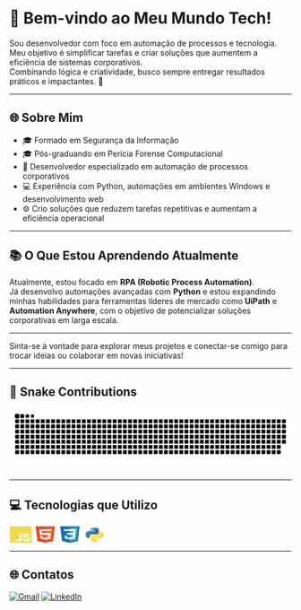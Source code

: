 # 👋 Bem-vindo ao Meu Mundo Tech!

Sou desenvolvedor com foco em automação de processos e tecnologia.  
Meu objetivo é simplificar tarefas e criar soluções que aumentem a eficiência de sistemas corporativos.  
Combinando lógica e criatividade, busco sempre entregar resultados práticos e impactantes. 🚀  

---

## 🌐 Sobre Mim

- 🎓 Formado em Segurança da Informação  
- 🎓 Pós-graduando em Perícia Forense Computacional  
- 🤖 Desenvolvedor especializado em automação de processos corporativos  
- 💻 Experiência com Python, automações em ambientes Windows e desenvolvimento web  
- ⚙️ Crio soluções que reduzem tarefas repetitivas e aumentam a eficiência operacional  

---

## 📚 O Que Estou Aprendendo Atualmente

Atualmente, estou focado em **RPA (Robotic Process Automation)**.  
Já desenvolvo automações avançadas com **Python** e estou expandindo minhas habilidades para ferramentas líderes de mercado como **UiPath** e **Automation Anywhere**, com o objetivo de potencializar soluções corporativas em larga escala.

---

Sinta-se à vontade para explorar meus projetos e conectar-se comigo para trocar ideias ou colaborar em novas iniciativas!

---

## 🐍 Snake Contributions

![Snake animation (dark)](https://raw.githubusercontent.com/Pravatta/Pravatta/output/github-contribution-grid-snake-dark.svg?palette=github-dark)

---

## 💻 Tecnologias que Utilizo

<div style="display: inline_block">
  <img align="center" alt="Jonatha-Js" height="30" width="40" src="https://raw.githubusercontent.com/devicons/devicon/master/icons/javascript/javascript-plain.svg">
  <img align="center" alt="Jonatha-HTML" height="30" width="40" src="https://raw.githubusercontent.com/devicons/devicon/master/icons/html5/html5-original.svg">
  <img align="center" alt="Jonatha-CSS" height="30" width="40" src="https://raw.githubusercontent.com/devicons/devicon/master/icons/css3/css3-original.svg">
  <img align="center" alt="Jonatha-Python" height="30" width="40" src="https://raw.githubusercontent.com/devicons/devicon/master/icons/python/python-original.svg">
</div>  

---

## 🌐 Contatos

[![Gmail](https://img.shields.io/badge/-Gmail-%23333?style=for-the-badge&logo=gmail&logoColor=white)](mailto:pravatta.py@gmail.com)
[![LinkedIn](https://img.shields.io/badge/-LinkedIn-%230077B5?style=for-the-badge&logo=linkedin&logoColor=white)](https://www.linkedin.com/in/jonatha-pravatta-123b7b22b/)
